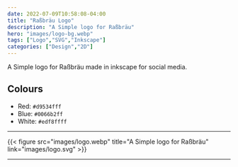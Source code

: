 ```yaml
---
date: 2022-07-09T10:58:08-04:00
title: "Raßbräu Logo"
description: "A Simple logo for Raßbräu"
hero: "images/logo-bg.webp"
tags: ["Logo","SVG","Inkscape"]
categories: ["Design","2D"]
---
```


A Simple logo for Raßbräu made in inkscape for social media.

<!--more-->

## Colours

- Red: `#d9534fff`
- Blue: `#0066b2ff`
- White: `#edf8ffff`
___

{{< figure src="images/logo.webp" title="A Simple logo for Raßbräu" link="images/logo.svg" >}}

___